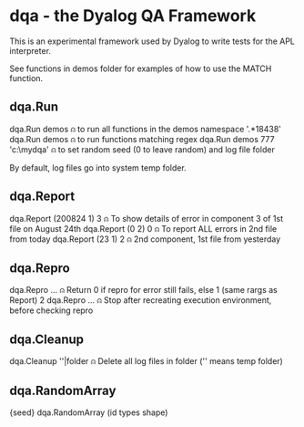 # dqa - the Dyalog QA Framework

This is an experimental framework used by Dyalog to write tests for the APL interpreter.

See functions in demos folder for examples of how to use the MATCH function.

## dqa.Run
dqa.Run demos                ⍝ to run all functions in the demos namespace
'.*18438' dqa.Run demos      ⍝ to run functions matching regex
dqa.Run demos 777 'c:\mydqa' ⍝ to set random seed (0 to leave random) and log file folder

By default, log files go into system temp folder.

## dqa.Report
dqa.Report (200824 1) 3      ⍝ To show details of error in component 3 of 1st file on August 24th
dqa.Report (0 2) 0           ⍝ To report ALL errors in 2nd file from today
dqa.Report (23 1) 2          ⍝ 2nd component, 1st file from yesterday

## dqa.Repro
dqa.Repro ...                ⍝ Return 0 if repro for error still fails, else 1 (same rargs as Report)
2 dqa.Repro ...              ⍝ Stop after recreating execution environment, before checking repro

## dqa.Cleanup

dqa.Cleanup ''|folder        ⍝ Delete all log files in folder ('' means temp folder)

## dqa.RandomArray

{seed} dqa.RandomArray (id types shape)
